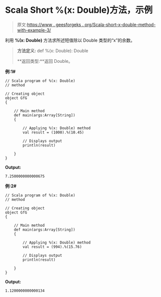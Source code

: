 # Scala Short %(x: Double)方法，示例

> 原文:[https://www . geesforgeks . org/Scala-short-x-double-method-with-example-3/](https://www.geeksforgeeks.org/scala-short-x-double-method-with-example-3/)

利用 **%(x: Double)** 方法求所述短值除以 Double 类型的“x”的余数。

> **方法定义:** def %(x: Double): Double
> 
> **返回类型:**返回 Double。

**例:1#**

```
// Scala program of %(x: Double)
// method

// Creating object
object GfG
{ 

    // Main method
    def main(args:Array[String])
    {

        // Applying %(x: Double) method 
        val result = (1000).%(10.45)

        // Displays output
        println(result)

    }
} 
```

**Output:**

```
7.2500000000000675

```

**例:2#**

```
// Scala program of %(x: Double)
// method

// Creating object
object GfG
{ 

    // Main method
    def main(args:Array[String])
    {

        // Applying %(x: Double) method
        val result = (994).%(15.76)

        // Displays output
        println(result)

    }
} 
```

**Output:**

```
1.1200000000000134

```